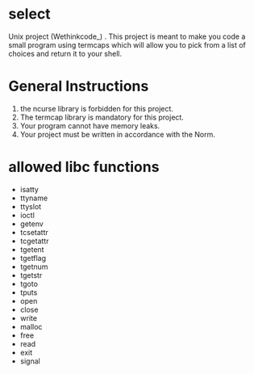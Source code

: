 # select
Unix project (Wethinkcode_) . This project is meant to make you code a small program using termcaps which will allow you to pick from a list of choices and return it to your shell.

# General Instructions
1)  the ncurse library is forbidden for this project.
2) The termcap library is mandatory for this project.
3) Your program cannot have memory leaks.
4) Your project must be written in accordance with the Norm.

# allowed libc functions
* isatty
* ttyname
* ttyslot
* ioctl
* getenv
* tcsetattr
* tcgetattr
* tgetent
* tgetflag
* tgetnum
* tgetstr
* tgoto
* tputs
* open
* close
* write
* malloc
* free
* read
* exit
* signal
